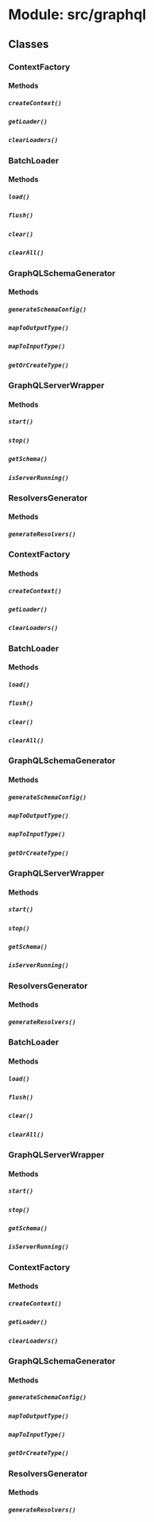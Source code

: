 # Module: src/graphql

## Classes

### ContextFactory

#### Methods

##### `createContext()`

##### `getLoader()`

##### `clearLoaders()`


### BatchLoader

#### Methods

##### `load()`

##### `flush()`

##### `clear()`

##### `clearAll()`


### GraphQLSchemaGenerator

#### Methods

##### `generateSchemaConfig()`

##### `mapToOutputType()`

##### `mapToInputType()`

##### `getOrCreateType()`


### GraphQLServerWrapper

#### Methods

##### `start()`

##### `stop()`

##### `getSchema()`

##### `isServerRunning()`


### ResolversGenerator

#### Methods

##### `generateResolvers()`


### ContextFactory

#### Methods

##### `createContext()`

##### `getLoader()`

##### `clearLoaders()`


### BatchLoader

#### Methods

##### `load()`

##### `flush()`

##### `clear()`

##### `clearAll()`


### GraphQLSchemaGenerator

#### Methods

##### `generateSchemaConfig()`

##### `mapToOutputType()`

##### `mapToInputType()`

##### `getOrCreateType()`


### GraphQLServerWrapper

#### Methods

##### `start()`

##### `stop()`

##### `getSchema()`

##### `isServerRunning()`


### ResolversGenerator

#### Methods

##### `generateResolvers()`


### BatchLoader

#### Methods

##### `load()`

##### `flush()`

##### `clear()`

##### `clearAll()`


### GraphQLServerWrapper

#### Methods

##### `start()`

##### `stop()`

##### `getSchema()`

##### `isServerRunning()`


### ContextFactory

#### Methods

##### `createContext()`

##### `getLoader()`

##### `clearLoaders()`


### GraphQLSchemaGenerator

#### Methods

##### `generateSchemaConfig()`

##### `mapToOutputType()`

##### `mapToInputType()`

##### `getOrCreateType()`


### ResolversGenerator

#### Methods

##### `generateResolvers()`



